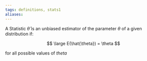```yaml
---
tags: definitions, stats1 
aliases:
---
```


A Statistic $\hat{\theta}$ is an unbiased estimator of the parameter $\theta$ of a given distribution if:

$$ \large
E(\hat{\theta}) = \theta
$$

for all possible values of $theta$